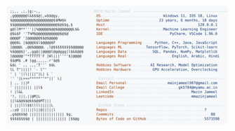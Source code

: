 <picture>
  <source srcset="https://raw.githubusercontent.com/mmazinjameel/mmazinjameel/main/dark_mode.svg?v=1748031100" media="(prefers-color-scheme: dark)">
  <img src="https://raw.githubusercontent.com/mmazinjameel/mmazinjameel/main/light_mode.svg?v=1748031100">
</picture>
